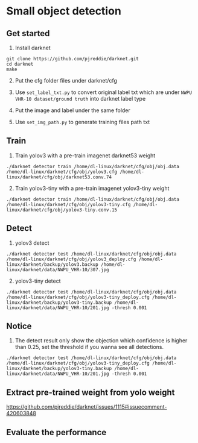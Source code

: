 # Small object detection


## Get started

1. Install darknet
```
git clone https://github.com/pjreddie/darknet.git
cd darknet
make
```

2. Put the cfg folder files  under darknet/cfg

3. Use `set_label_txt.py` to convert original label txt which are under `NWPU VHR-10 dataset/ground truth` into darknet label type
  
4. Put the image and label under the same folder

5. Use `set_img_path.py` to generate training files path txt

## Train

1. Train yolov3 with a pre-train imagenet darknet53 weight

```
./darknet detector train /home/dl-linux/darknet/cfg/obj/obj.data  /home/dl-linux/darknet/cfg/obj/yolov3.cfg /home/dl-linux/darknet/cfg/obj/darknet53.conv.74
```

2. Train yolov3-tiny with a pre-train imagenet yolov3-tiny weight

```
./darknet detector train /home/dl-linux/darknet/cfg/obj/obj.data  /home/dl-linux/darknet/cfg/obj/yolov3-tiny.cfg /home/dl-linux/darknet/cfg/obj/yolov3-tiny.conv.15
```

## Detect

1. yolov3 detect

```
./darknet detector test /home/dl-linux/darknet/cfg/obj/obj.data /home/dl-linux/darknet/cfg/obj/yolov3_deploy.cfg /home/dl-linux/darknet/backup/yolov3.backup /home/dl-linux/darknet/data/NWPU_VHR-10/307.jpg
```

2. yolov3-tiny detect
```
./darknet detector test /home/dl-linux/darknet/cfg/obj/obj.data /home/dl-linux/darknet/cfg/obj/yolov3-tiny_deploy.cfg /home/dl-linux/darknet/backup/yolov3-tiny.backup /home/dl-linux/darknet/data/NWPU_VHR-10/201.jpg -thresh 0.001

```


## Notice

1. The detect result only show the objection which confidence is higher than 0.25, set the threshold if you wanna see all detections.

 ```./darknet detector test /home/dl-linux/darknet/cfg/obj/obj.data /home/dl-linux/darknet/cfg/obj/yolov3-tiny_deploy.cfg /home/dl-linux/darknet/backup/yolov3-tiny.backup /home/dl-linux/darknet/data/NWPU_VHR-10/201.jpg -thresh 0.001```
 
## Extract pre-trained weight from yolo weight
 
https://github.com/pjreddie/darknet/issues/1115#issuecomment-420603848

## Evaluate the performance


